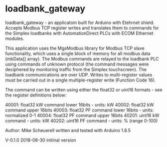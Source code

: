 # loadbank_gateway
loadbank_gateway - an applicatoin built for Arduino with Etehrnet shield.   Accepts Modbus TCP register writes and translates them to commands for    the Simplex loadbanks with AutomationDirect PLCs with ECOM Ethernet modules.

  This application uses the MgsModbus library for Modbus TCP slave functionality, 
  which uses a single block of memory for all modbus data (mbData[] array).  The 
  Modbus commands are relayed to the loadbank PLC using commands of unknown protocol
  (the command messages were deciphered by monitoring traffic from the Simplex 
  touchscreen).  The loadbank communications are over UDP.  Writes to multi-register 
  values must be carried out in a single multiple-register write (Function Code 16).

  The command can be written using either the float32 or uint16 formats - see the
  register definitions below:

  40001:  float32 kW command lower 16bits - units: kW
  40002:  float32 kW command upper 16bits 
  40003:  float32 PF command lower 16bits - units: normalized 0-1
  40004:  float32 PF command upper 16bits
  40201:  uint16  kW command - units: kW
  40202:  uint16  PF command - units: % (range 0-100)
    
  Author:  Mike Scheuerell
  written and tested with Arduino 1.8.5
  
 
  
  V-0.1.0 2018-08-30
  initinal version
